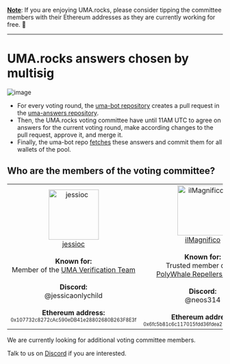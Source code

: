 <ins><b>Note</b></ins>: If you are enjoying UMA.rocks, please consider tipping the committee members with their Ethereum addresses as they are currently working for free. 🙏

-----

# UMA.rocks answers chosen by multisig

![image](https://github.com/user-attachments/assets/859908dd-490c-4f3b-b77e-6962a2b3e303)



- For every voting round, the [uma-bot repository](https://github.com/lancelot-c/uma-bot) creates a pull request in the [uma-answers repository](https://github.com/lancelot-c/uma-answers).
- Then, the UMA.rocks voting committee have until 11AM UTC to agree on answers for the current voting round, make according changes to the pull request, approve it, and merge it.
- Finally, the uma-bot repo [fetches](https://github.com/lancelot-c/uma-bot/blob/c9054c6f5b4df1116093a3ecd104dbfe77a66aa8/smart-contract-calls/common.ts#L706) these answers and commit them for all wallets of the pool.


## Who are the members of the voting committee?

<table><tr>
  <td align="center"><a href="https://github.com/jessioc"><img alt="jessioc" src="https://cdn.discordapp.com/avatars/634236418310275072/f9a78a27cdb2a1fc8027a5b8f07cbc1f.webp?size=300" width="117" /><br />jessioc</a>
    <br /><br /><b>Known for:</b><br />Member of the <a href="https://docs.uma.xyz/verification-guide/verification-system">UMA Verification Team</a>
    <br /><br /><b>Discord:</b><br />@jessicaonlychild
    <br /><br /><b>Ethereum address:</b><br /><sup><sub>0x107732c8272cAc590eDB41e28802680B263F8E3f</sub></sup>
  </td>
  
  <td align="center"><a href="https://github.com/ilMagnifico"><img alt="ilMagnifico" src="https://avatars.githubusercontent.com/u/16544166?v=4" width="117" /><br />ilMagnifico</a>
    <br /><br /><b>Known for:</b><br />Trusted member of the<br /><a href="https://discord.gg/vjRfjGd2">PolyWhale Repellers Discord</a>
    <br /><br /><b>Discord:</b><br />@neos314
    <br /><br /><b>Ethereum address:</b><br /><sup><sub>0x6fc5b81c6c117015fdd36fdea25a9c1ec243daf1</sub></sup>
  </td>
  
  <td align="center"><a href="https://github.com/lancelot-c"><img alt="lancelot-c" src="https://avatars.githubusercontent.com/u/1041338?v=4" width="117" /><br />lancelot-c</a>
    <br /><br /><b>Known for:</b><br />Founder of <a href="https://www.uma.rocks/">UMA.rocks</a>
    <br /><br /><b>Discord:</b><br />@frigodor
    <br /><br /><b>Ethereum address:</b><br /><sup><sub>0x1f3961AcC0B35Ceb9e6051DD77D4e31EFF57Ef14</sub></sup>
  </td>
  
</tr></table>


We are currently looking for additional voting committee members.

Talk to us on [Discord](https://discord.gg/nqxpBsv26A) if you are interested.
